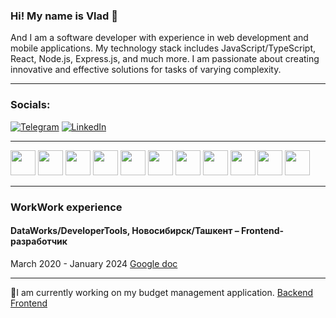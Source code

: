 ### Hi! My name is Vlad  👋
And I am a software developer with experience in web development and mobile applications. My technology stack includes JavaScript/TypeScript, React, Node.js, Express.js, and much more. I am passionate about creating innovative and effective solutions for tasks of varying complexity.

---

### Socials:
[![Telegram](https://img.shields.io/badge/-Telegram-090909?style=for-the-badge&logo=telegram&logoColor=27A0D9)](https://t.me/vldsrk) [![LinkedIn](https://img.shields.io/badge/-LinkedIn-090909?style=for-the-badge&logo=linkedin&logoColor=007BB6)](https://www.linkedin.com/in/vlad-serikov/)

---

<img src='https://cdn.jsdelivr.net/gh/devicons/devicon@latest/icons/javascript/javascript-plain.svg' width='40'>
<img src='https://cdn.jsdelivr.net/gh/devicons/devicon@latest/icons/typescript/typescript-original.svg' width='40'>
<img src='https://cdn.jsdelivr.net/gh/devicons/devicon@latest/icons/react/react-original-wordmark.svg' width='40'>
<img src='https://cdn.jsdelivr.net/gh/devicons/devicon@latest/icons/redux/redux-original.svg' width='40'>
<img src='https://cdn.jsdelivr.net/gh/devicons/devicon@latest/icons/reactrouter/reactrouter-original-wordmark.svg' width='40'>
<img src='https://cdn.jsdelivr.net/gh/devicons/devicon@latest/icons/nodejs/nodejs-original-wordmark.svg' width='40'>
<img src='https://cdn.jsdelivr.net/gh/devicons/devicon@latest/icons/express/express-original-wordmark.svg' width='40'>
<img src='https://cdn.jsdelivr.net/gh/devicons/devicon@latest/icons/mongodb/mongodb-original-wordmark.svg' width='40'>
<img src='https://cdn.jsdelivr.net/gh/devicons/devicon@latest/icons/css3/css3-original-wordmark.svg' width='40'>
<img src='https://cdn.jsdelivr.net/gh/devicons/devicon@latest/icons/sass/sass-original.svg' width='40'>
<img src='https://cdn.jsdelivr.net/gh/devicons/devicon@latest/icons/html5/html5-original-wordmark.svg' width='40'>

---

### WorkWork experience
#### DataWorks/DeveloperTools, Новосибирск/Ташкент – Frontend-разработчик
March 2020 - January 2024
[Google doc](https://drive.google.com/file/d/142iuZWzm5RuSIMYJgLsZfl1B_bsTfXo-/view?usp=sharing)

---
🔭I am currently working on my budget management application. [Backend](https://github.com/vladserikov/financeTracker) [Frontend](https://github.com/vladserikov/frontent-financeTracker)

<!-- ![](http://github-profile-summary-cards.vercel.app/api/cards/profile-details?username=vladserikov&theme=vue) -->


<!--
**vladserikov/vladserikov** is a ✨ _special_ ✨ repository because its `README.md` (this file) appears on your GitHub profile.

Here are some ideas to get you started:

- 🔭 I’m currently working on ...
- 🌱 I’m currently learning ...
- 👯 I’m looking to collaborate on ...
- 🤔 I’m looking for help with ...
- 💬 Ask me about ...
- 📫 How to reach me: ...
- 😄 Pronouns: ...
- ⚡ Fun fact: ...

https://devicon.dev/
https://www.webfx.com/tools/emoji-cheat-sheet/
https://simpleicons.org/
-->
